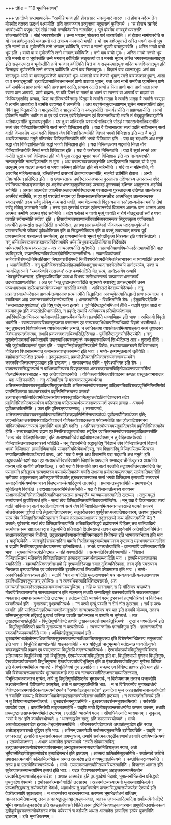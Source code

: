 +++
title = "19 भूमाधिकरणम्"

+++
छान्दोग्ये सप्तमप्रपाठके- "अधीहि भगव इति होपससाद सनत्कुमारं नारदः । तं होवाच यद्वेत्थ तेन मोपसीद ततस्त ऊद्र्ध्वं वक्ष्यामीति' इति एतावज्जान इत्युक्तवा मदुपासनं कुर्वित्यर्थः । "स होवाच ऋग्वेदं भगवोऽध्येमि यजुवर्ेदं सोहं भगवो मन्त्रविदेवास्मि नात्मवित् । श्रुतं ह्येवमेव भगवद्दृशेभ्यस्तरति शोकमातविदिति । सोहं भगवश्शोचामि । तन्मा भगवान् शोकस्य पारं तारयत्विति । तं होवाच नामोपास्वेति स यो नाम ब्रह्मेत्युपास्ते यावन्नाम्नो गतं तत्रास्य कामचारो भवति । यो नाम ब्रह्मेत्युपास्ते अस्ति भगवो नाम्नो भूय इति नाम्नो वा व भूयोस्तीति तन्मे भगवान् ब्रवीत्विति, वाग्वा व नाम्नो भूयसी वाचमुपास्वेति । अस्ति भगवो वाचो भूय इति । वाचो वा व भूयोस्तीति तन्मे भगवान् ब्रवीत्विति । मनो वाव वाचो भूयः । अस्ति भगवो मनसो भूय इति मनसो वा व भूयोस्तीति तन्मे भगवान् ब्रवीत्विति सङ्कल्पो वा व मनसो भूयान् अस्ति भगवस्सङ्कल्पाद्भूय इति सङ्कल्पाद्वा व भूयोस्तीति तन्मे भगवान् ब्रवीत्विति चित्तं वा व सङ्कल्पाद्भूयः अस्ति भगवश्चित्ताद्भूय इति चित्तांद्वाव भूयोस्तीति तन्मे भगवान् ब्रवीत्विति ध्यानं वाव चित्ताद्भूयः । विज्ञानं वाव ध्यानाद्भूयः अन्नं वाव बलाद्भूयः आपो वा वान्नाद्भूयस्तेजो वावाद्य्भो भूयः आकाशो वाव तेजसो भूयान् स्मरो वावाकाशाद्भूयान्, आशा वा व स्मराद्भूयसी' इत्यादिप्रश्नप्रतिवचनानन्तरं प्राणो वाशाया भूयान्, यथा अरा नाभौ समर्पिता एवमस्मिन् प्राणे सर्वं समर्पितम् प्राणः प्राणेन याति प्राणः प्राणं ददाति, प्राणाय ददाति प्राणो ह पिता प्राणो माता प्राणो भ्राता प्राणः स्वसा प्राण आचार्यः, प्राणो ब्राह्मणः, स यदि पितरं वा मातरं वा भ्रातरं वा स्वसारं वा आचार्यं वा ब्राह्मणं वा किञ्चिद्भृशमिह प्रत्याह, धिक् त्वाऽस्त्वित्येवैनमाहुः पितृहा वै त्वमसि मातृहा वै त्वमसि भ्रातृहा वै त्वमसि स्वसृहा वै त्वमसि आचार्यहा वै त्वमसि ब्राह्मणहा वै त्वमसीति । अथ यद्यप्येनानुत्प्रान्तप्राणान् शूलेन समासंव्यतिषं दहेत्, नैवैनं ब्रूयुः पितृहासीति न मातृहासीति न भ्रातृहासीति न स्वसृहासीति नाचार्यहासीति न ब्राह्मणहासीति । प्राणो ह्येवैतानि सर्वाणि भवति स वा एष एवं पश्यन् एवंविदेवंमन्वान एवं विजानततिवादी भवति तं चेद्ब्रूयुरतिवाद्यसीति अतिवाद्यस्मीति ब्रूयान्नापहनुवीत । एष तु वा अतिवदति यस्सत्येनातिवदति सोऽहं भगवस्सत्येनातिवदानीति सत्यं त्वेव विजिज्ञासितव्यमिति सत्यं भगवो विजिज्ञास इति । यदा वै विजानात्यथ सत्यं वदति नाविजानन् सत्यं वदति विजानन्नेव सत्यं वदति विज्ञानं त्वेव विजिज्ञासितव्यमिति विज्ञानं भगवो विजिज्ञास इति यदा वै मनुते अथविजानात्यथ मनुते मतिस्त्वेव विजिज्ञासितव्येति मतिं भगवो विजिज्ञास इति । यदा वह श्रद्दधाति अथ मनुते श्रद्धा त्वेव विजिज्ञासितव्येति श्रद्धां भगवो विजिज्ञास इति । यदा निस्तिष्ठत्यथ श्रद्दधाति निष्ठा त्वेव विजिज्ञासितव्येति निष्ठां भगवो विजिज्ञास इति । यदा वै करोत्यथ निस्तिष्ठति । यदा वै सुखं लभते अथ करोति सुखं भगवो विजिज्ञास इति यो वै भूमा तत्सुखं भूमानं भगवो विजिज्ञास इति यत्र नान्यत्पश्यति नान्यच्छृणोति नान्यद्विजानाति स भूमा । अथ यत्रान्यत्पश्यत्यच्छृणोति अन्यद्विजानाति तदल्पम् यो वै भूमा तदमृतम् अथ यदल्पं तन्मर्त्यं स भगवः कस्मिन् प्रतिष्ठित इति स्वे महिम्नीति । यदि वा न महिम्नीति, गो अश्वमिह महिमेत्याचक्षते, हस्तिहिरण्यं दासभार्यं क्षेत्राण्यायतनानीति, नाहमेवं ब्रवीमीति होवाच । अन्यो ेह्यन्यस्मिन् प्रतिष्ठित इति । स एवाधस्तात्स उपरिष्टात्सपश्चात्स पुरस्तात्स दक्षिणतस्य उत्तरतस्स एवेदं सर्वमित्यथातोऽहङ्कारादेश एव अहमेवाधस्तादहमुपरिष्टादहं पश्चादहं पुरस्तादहं दक्षिणत अहमुत्तरत अहमेवेदं सर्वमिति । अथात आत्मादेश एवात्मैवाधस्तादात्मोपरिष्टादात्मा पश्चादात्मा पुरस्तादात्मा दक्षिणत आत्मोत्तरत आत्मैवेदं सर्वमिति, स एष एवं पश्यन्नेवं मन्वान एवं विजानन्नात्मरतिरात्मक्रीड आत्मभिधुन आत्मानन्दस्स स्वराड्भवति तस्य सर्वेषु लोकेषु कामचारो भवति, अथ येऽन्यथातो विदुरन्यराजानस्तेऽक्षय्यलोका भवन्ति तेषां सर्वेषु लोकेषु कामचारो भवति । तस्य हवा एतस्यैवं पश्यत एवंमन्वानस्यैवं विजानत आत्मतः पाण आत्मत आशा आत्मतः कर्माणि आत्मत एवेदं सर्वमिति । तदेष श्लोको न पश्यो मृत्युं पश्यति न रोगं नोतदुःखतां सर्वं ह पश्यः पश्यति सर्वमाप्नोति सर्वशः' इति । हिंसायोग्यत्वश्रवणाज्जीवत्वमित्यस्यानन्तरं सिद्धवत्कृत्य पर्वोत्तरपक्षौ प्रवर्त्त्येति इत्यथर्द्वारा सङ्गतिरिति ग्रन्थोपेक्षितः, इतरथा प्राणसम्बन्धिनो जीवत्वस्य पक्षद्वयाभ्युपेतत्वेन प्राणसम्बन्धिनो जीवत्वं पूर्वपक्षीक्रियत इति वा सिद्धान्तीक्रियत इति वा वक्त्तुं शक्यत्वात् ततश्च पूर्वं प्राणसम्बन्धिनः परमात्मत्वं समथिर्तम्, इह प्राणसम्बन्धिनो भूमत्वं पूर्वपक्षीकृत्य निरस्यत इति पर्यवसितोऽर्थः । ननु धर्मिवाचिषष्ठयन्तशब्दान्तरनिर्देशाभावेपि धर्मवाचिभूमशब्दप्रतियोगितया निर्देशादेव धर्मपरत्वमस्त्वित्यस्वरसादाह - यत्र नान्यत्पश्यतीति श्रुतेश्चेति । सप्राणनिष्प्राणविषयोपमर्दतदभावयोरिति पाठः क्वचिद्दृश्यते, सप्राणनिष्प्राणविषयोपमर्दयोरितिपाठस्समीचीनः । सप्राणविषयोपमर्दे सजीवशरीरोपमर्दनिमित्तहिंसाया निष्प्राणशरीरोपमर्दे निर्जीवशरीरोपमर्दनिमित्तहिंसाभावस्य च श्रवणादिति तस्यार्थः । अप्राणेष्वितीति - ननु मूलनिषिक्त्तसलिलदोहलपार्थिवधातूनामभ्यादानादचेतनेष्वपि प्राणोऽस्त्येव, उक्त्तं च न्यायसिद्धाञ्जने "स्थावरेष्वपि तत्सत्त्वम्' अतः कथमेतदिति चेत् सत्यं, प्राणोऽस्त्येव अथापि "भेदश्रुतेर्वैलक्षण्यात्' इतिसूत्रप्रतिपादितं पञ्चधा विभज्य शरीरधारणरूपं यत्प्राणासाधारणकार्यं तदभावादप्राणत्वोक्तिः । अत एव "नतु दृष्टान्तभावा'दिति सूत्रभाष्ये स्थावरेषु प्राणसद्भावेपि तस्य पञ्चधावस्थाय शरीरधारकत्वेनावस्थानं नास्तीति वक्ष्यते । आविस्तरां वेदसम्यग्वेदेत्यर्थः । ननु प्रक्रान्तस्यात्मोपदेशस्य प्राणपर्यन्तत्वात्प्राणः प्रत्यगात्मेति सिद्धान्तिना अनभ्युपेतत्वात्सिद्धान्ते प्राणः प्रत्यगात्मा न स्यादित्यत आह प्रक्रान्तस्यातोपदेशस्येत्यादिना । धारकत्वमिति - विवक्षितमिति शेषः । हेतुवाचिपदेष्विति - "सम्प्रसादादध्युपदेशात्' इति त्रिषु पदेषु मध्य इत्यर्थः । पूर्वनिर्दिष्टादूर्ध्वमभिधानं हीति - यद्यपि पूर्वत्र आदो वा वास्माद्भूयः इति कण्ठतोऽभिधानमस्ति, न प्रकृते; तथापि आधिक्यस्य प्रतियोग्यपेक्षायाम् उपरिवेषामितानधिकरणन्यायेनाव्यवहितप्राणस्यैवावधित्वेन ग्रहणमिति भाष्याभिप्राय इति भावः । अभिप्रायो विवृतो भवतीति - स्वरूपस्वभावविकारशून्यतया परमात्मन एव सत्यशब्दाभिधेयत्वमित्यभिप्रायो विवृतो भवतीत्यर्थः । ननु तुशब्दस्य विशेषार्थकस्य व्यावर्तकत्वमेव लभ्यते, न त्वधिकतया व्यावर्तकत्वमित्याशङ्कय सत्यं तुशब्दस्य विशेषमात्रप्रदर्शकत्वम्, तथापि प्रकरणवशादाधिक्यसिद्धिरित्याह - पूर्वनिर्दिष्टादुत्तरनिर्दिष्टस्येति । ननु तुशब्देनोपासकाधिक्योक्तावपि उपास्याधिक्यस्यानुक्त्तेः कथमुपास्याधिक्यं सिध्येदित्यत आह - तुशब्दो हीति । नहि जुहोतादिपदान्तरं श्रूयत इति - यद्यप्यग्निहोत्रजुहोतिपदयोर्न विशेषः, तथाप्याख्यातश्रवणे विधिसम्भवात् विहितस्य विधानासम्भवात् कर्मान्तरत्वशङ्कासम्भव इति भावः । भाष्ये- इत्थम्भूतलक्षणे तृतीयेति । ब्रह्मोपासनोपलक्षित इत्यर्थः । इदमुपलक्षणम्, ब्रह्मणोऽतिवदननिमित्तत्वरूपकरणत्वसम्भवेन कारकविभक्त्तित्वमप्युपपद्यत इति द्रष्टव्यम् । सत्यवदनपक्ष एवेति - पूर्वपक्ष्यभिमत इति शेषः । वाक्यस्वरससिद्धमन्यत्वं न बाधितव्यमित्यस्य विप्रकृष्टतया अतश्शब्दस्यासन्निहितोपाध्यन्तरपरामर्शित्वं क्लिष्टमित्यस्वरसादाह - यद्वा अतिवादिशब्दस्येति । यौगिकत्वायौगिकत्वविवादस्य कण्ठतः प्रस्तुतत्वाभावादाह - यद्वा अतिक्रान्तेति । ननु अतिवादित्वं हि वस्त्वन्तरात्पुरुषार्थतया अतिक्रन्तस्वोपास्यवस्तुवादित्वमित्युक्त्तत्वेऽपि अतिक्रान्तस्वोपास्यवस्तु वादित्वमतिवादिशब्दप्रवृत्तिनिमित्तमित्येवं प्रागनिर्दिष्टतया कथमतश्शब्देन प्रवृत्तिनिमित्तत्वस्य परामर्श इत्याशङ्कयातिवादित्वमतिप्रान्तस्वोपास्यवस्तुवादित्वमित्युक्त्तत्वेऽतिवादिशब्दस्य तदेव प्रवृत्तिनिमित्तमित्यस्यार्थस्य फलिततया फलितस्यार्थस्यातश्शब्दपरामर्श उपपन्न इत्याह - अयमर्थः पूर्वोक्ताथर्फलमिति । फल इति पुल्लिङ्गपाठस्साधुः । तस्यायमर्थः, अतिक्रान्तस्वोपास्यवस्तुवादित्वस्यातिवादिशब्दप्रवृत्तिनिमित्तत्वरूपोऽर्थः पूर्वोक्तयौगिकार्थफल इति; एवञ्चातिक्रान्तस्वोपास्यवादित्वोपपादनं यौगिकत्वोपपादकतया पर्यवस्यतीति अत एवेत्यादिवाक्यस्य यौगिकत्वोपपादनपरत्वं युक्त्तमिति भाव इति वदन्ति । अतिक्रान्तस्वोपास्यवस्तुवादित्वस्यैव प्रवृत्तिनिमित्तत्वादेव हीति - सत्यशब्दार्थस्य ब्रह्मण एव निरतिशयपुरुषार्थतया तद्वेदिन एवातिक्रान्तस्वोपास्यवस्तुवादित्वमस्तीति "सत्यं त्वेव विजिज्ञासितव्यम्' इति सत्यशब्दाभिधेयं ब्रह्मैवोपास्यतयोक्तम् न तु वेदितव्यतयेत्यर्थः । विजिज्ञासितव्यशब्दास्वारस्यं भवेदिति - ननु विज्ञानमिति श्रद्धाकृतिषु "विज्ञानं त्वेव विजिज्ञासितव्यं विज्ञानं भगवो विजिज्ञास' इत्यादिष्विवात्रापि सम्पादनीयमित्येवार्थोऽस्तु, नच विज्ञानादिषु विजिज्ञासितव्यमित्यस्य सम्पादितव्यमित्येवार्थोऽवश्यं वाच्यः, अग्रे "यदा वै मनुते अथ विचानाति यदा श्रद्दधाति अथ मनुते' इति तदुपायकीर्तनदर्शनादत एव सत्यव्यतिरिक्त्तविषयाणि जिज्ञासितव्यपदानि सम्पाद्यवाचीनीत्युत्तरत्र वक्ष्यतीति वाच्यम् तर्हि सत्येपि तथैवार्थोऽस्तु । अग्रे यदा वै विजानाति अथ सत्यं वदतीति तदुपायकीर्तनदर्शनादिति चेत् परमात्मनि प्रसिद्धस्य सत्यशब्दस्य परमार्थप्रतिपादके वचसि लक्षणया प्रयोगस्यायुक्त्तत्वात् सत्येनातिवदानीति तृतीयाया अयुक्त्तत्वात् अतीत्युपसर्गवैयर्थ्यात् तुशब्दस्वारस्याच्च सत्यं भगवो विजिज्ञास इत्यत्रापि सत्यवदनं सम्पादनीयमित्यर्थाश्रय णस्य क्लिष्टत्वाच्चेत्यादिदूषणे तात्पर्यात् । प्रमाणान्तरमुक्त्तमिति - प्रमाणशब्देन श्रुतिलिङ्गे विवक्षिते । ब्रह्मसाक्षात्कारनिमित्तेत्यनेनेति - यदा वै विजानातीत्यस्य वाक्यस्य साक्षात्कारित्वनिमित्तातिवादित्वप्रतिपादनपरतया ग्रन्थकृतैव व्याख्यायमानत्वादिति द्रष्टव्यम् । तदुपायभूतं सत्योपासनं कुर्यादित्यर्थ इति - सत्यं त्वेव विजिज्ञासितव्यमितिवाक्यस्येतिशेषः । ननु यदा वै विजानात्यथ सत्यं वदति नाविजानन् सत्यं वदतीत्यादिवाक्यं सत्यं त्वेव विजिज्ञासितव्यमित्यस्यानन्तरखण्डे पठ्यते प्रकरणं चोत्तरोत्तरस्य पूर्वपक्षं प्रति हेतुत्वप्रतिपादनपरम्, नतूत्तरोत्तरस्य पूवर्पूर्वसाध्यत्वप्रतिपादनपरम्; ततश्च पूर्वखण्डे सत्यं त्वेव विजिज्ञासितव्यमित्युपासनं विधाय तत्साध्यसाक्षात्कारं तदुत्तरखण्डे कथं प्रतिपादयतीति चेत् ? उच्यते; पूर्वखण्डे सत्यं त्वेव विजिज्ञासितव्यमिति अतिवादित्वसिद्धये ब्रह्मोपासनं विहितम् तत्र चातिवादित्वे सत्योपासनस्य साक्षात्कारद्वारा हेतुत्वमिति प्रतिपाद्यते द्वितीयखण्डे ततश्च खण्डद्वयेनापि अतिवादित्वनिमित्तेन साक्षात्कारहेतूपासनं विधीयते, तदुत्तरखण्डैरुपासनोपयोगिमननादयो विधीयन्त इति भाष्यकाराभिप्राय इति भावः । यादृच्छिकेति - जानश्रुतेर्हससंवादादिना बह्मणि निरतिशयपुरुषार्थत्वावगमस्य दृष्टत्वात् महाभगवतसंवादादिना च ब्रह्मणि निरतिशयपुरुषार्थत्वावगमस्य दर्शनादित्यर्थः । लभतेः प्राप्त्यर्थत्वादिति - ज्ञानस्यापि प्राप्तिरूपत्वादिति भावः । मुख्यप्राप्तिपरत्वेऽनिष्टमाह - नहि श्रवणादेरिति । सत्यव्यतिरिक्त्तविषयाणीति - "विज्ञानं विजिज्ञासितव्यं मतिस्त्वेव विजिज्ञासितव्या' इत्यादावुपासनार्थत्वासम्भवादिति भावः । दृश्यमिथ्यात्वशङ्का स्यादितीति - ब्रह्मव्यतिरिक्त्तदर्शनाभावो हि दृश्यव्यतिरेकाद्वा स्यात् दृशिव्यतिरेकाद्वा, तस्य दृशि स्वरूपस्य नित्यतया दृश्यव्यतिरेक एव पर्यवस्यतीति दृश्यमिथ्यात्वं सिध्यतीति परेषामाशय इति भावः । भाष्ये- अनवधिकातिशयस्वरूप इति । यद्यपि "यत्र नान्य'दिति भूमलक्षणवाक्ये यत्र नान्यत्पश्यतीत्यल्पलक्षणवाक्य इवानिर्धारितवस्तुपामशर् एवोचितः । न त्वनवधिकत्वादिविशिष्टपरामर्शः, अत एवान्यदर्शनाभावादेस्तद्बललभ्यत्वकथनमप्यनुचितम् । नहि यः सास्नावान् स हि गौरित्यत्र यच्छब्देन गोत्वविशिष्टपरामर्शात् सास्त्रावत्त्वलाभ इति सङ्गतम् तथापि जन्मादिसूत्रे यतस्सर्वज्ञादिति सकलभाष्यकृतां व्यवहारात् समाधानसम्भवादिति द्रष्टव्यम् । ततोऽन्यदिति व्याख्येयं पदम् दुःस्वरूपं तद्य्वतिरिक्त्तं च किञ्चिन्न पश्यतीत्यर्थ इति - दुःखरूपम् दुःखत्वमित्यर्थः । "न पश्यो मृत्युं पश्यति न रोगं नोत दुःखताम् । सर्वं ह पश्यः पश्यति' इति साक्षितयोदाहरिष्यमाणश्लोकानुसारेण नान्यत्पश्यतीत्यत्र यत्र यत इति द्वयमपि योज्यम्, ततश्च यस्मिन्ननुभूयमाने तद्विरुद्धं दुःखत्वं यस्मिन्न पश्यति यतोऽन्यच्च न पश्यति स भूमेत्यर्थः । तत्र दुःखदर्शनाभावहेतुरिति - विभूतिगुणविशिष्टे ब्रह्मणि दुःखरूपत्वदर्शनाभावहेतुरित्यर्थः । दुःखं न पश्यतीत्यर्थ इति - विभूतिगुणविशिष्टो ब्रह्मणि दुःखरूपतां न पश्यतीत्यर्थः । स्वरूपान्तर्गताः ज्ञानादिगुणा इति - ज्ञानानन्दादीनां स्वरूपनिरूपकत्वादिति भावः । अभिप्रेतहेतुसमुच्चयार्थ इति - दुःखदर्शनाभावहेतोरनवधिकातिशयसुखरूपत्वस्यानवधिकातिशयसुखरूप इति विशेषणेनाभिप्रेतस्य समुच्चयार्थ इति भावः । विभूतिर्हि ब्रह्मणोऽन्येति शङ्कायामिति - यत्र यद्विभूतो चानुभूयमाने यतोऽन्यन्न पश्यतीत्युक्त्ते यच्छब्दद्वयेनापि ब्रह्मण एव परामृष्टतया विभूतेरपि तदनन्यत्वादित्यर्थः । ऐश्वर्यापरपर्यायविभूतिगुणविशिष्टम् इतिभाष्यस्य विभूतिविषयो गुणो विभूतिगुणः, ऐश्वर्यापरपर्यायविभूतिगुण इति वा, विभूतिश्चासौ गुणश्च विभूतिगुणः, ऐश्वर्यापरपर्यायश्चासौ विभूतिगुणश्च ऐश्वर्यापरपर्यायविभूतिगुण इति वा ऐश्वर्यापरपर्यायविभूत्या गुणैश्च विशिष्ट इति वेत्यर्थत्रयमभिप्रेत्य व्याचष्टे - विभूतिविषयो गुण इत्यादिना । यच्छब्द एव विशिष्ट ब्रह्मपर इति भाव इति - यदि विशेष्यस्वरूपमात्रस्यैव भूमत्वमाचक्ष्महे तदा यत्र नान्यत्पश्यतीतिलक्षणस्याव्याप्तिस्स्यात्, विभूतिवाचकशब्दश्च मृग्येत, अपि तु विभूतिगुणविशिष्टमेव भूमशब्दार्थः, न विशेष्यमात्रम् ततश्च यच्छब्दोपि लक्ष्यत्वेनाभिमतं विशिष्टमेव परामृशेत्, अतो न काप्यनुपपत्तिरिति भावः । न च विशिष्टस्यैव भूमशब्दार्थत्वे विशिष्टस्याहमथर्शरीरकत्वात्मत्वयोरभावेन "अथातोऽहङ्कारादेशः' इत्यादिना भूम्न अहङ्ग्रहोपासनात्मत्वोपदेशो न स्यादिति वाच्यम्; विशेष्यांशाभिप्रायेणाहङ्ग्रहात्मत्वोपदेशसम्भवादिति द्रष्टव्यम् । न त्वत्यदर्शनमित्यर्थ इति - न तु विशेष्यान्यदर्शनमपीत्यर्थः । दुःखादर्शनमनुपपन्नमिति - दुःखरूपत्वदर्शनमनुपपन्नमित्यर्थः । सर्वस्येति व्याख्येयं पदम् । दार्ष्टान्तिकेपि तादृक्तवमाहेति - यद्यपि भाष्ये द्वितीयदृष्टान्तसाधर्म्यमेव कण्ठत उक्त्तम्, तथापि प्रथमदृष्टान्तसाधर्म्यमप्यभिप्रेतं द्रष्टव्यम् । एतदिति व्याख्येयं पदम् । औपाधिकेत्यादि व्याख्यानम् । सुकृतम्, "रसो वै सः' इति कार्यावस्थोच्यते । "आनन्दाद्धयेन खलु' इति कारणावस्थोच्यते । भाष्ये- अथातोऽहङ्कारादेश इत्याह-?ङ्ग्रहोपक्रमादिति । जीवस्वरूपोपदेशपरत्वे अथातोहमुपदेश इति स्यात् अतोऽहङ्कारशब्दो बुद्धिपर इति भावः । अस्मिन् प्रकरणेऽपि सर्वात्मत्वमुक्त्तमिति दर्शयिष्यन्निति - यद्यपि "स एवाधस्तात्' इत्यादिना भूम्नसर्वात्मकत्वं प्रागप्युक्त्तम्, तथापि सर्वात्मकत्वदृढीकरणायोत्तरत्रापि दर्शयिष्यन्नित्यर्थः । एतञ्चोपलक्षणम् । अथात आत्मादेश इत्यस्याभावे "तरति शोकमात्मवित्' इत्युपक्रान्तस्यात्मोपदेशस्यापर्यवसानात् अन्यदुपक्रान्तमन्यदापतितमितिशङ्का स्यात्, अतो भूमैवात्मेतिदर्शयितुमात्मोपदेश इत्यादिसन्दर्भ इति द्रष्टव्यम् । आत्मत्वं फलितमित्युक्त्तमिति - सर्वात्मत्वे कथिते उपासकात्मत्वमपि फलितमित्यभिप्रेत्य अथात आत्मदेश इति वाक्यमुदाहृतमित्यर्थः । कण्ठोक्तिमद्वाक्यस्येति । तस्य ह वा एतस्येतिवाक्यस्येत्यर्थः । भाष्ये- उपासकस्यान्तर्यामितयावस्थितत्वादिति । विजानत आत्मत इति श्रुतेरुपासकस्यान्तर्यामिण इत्यर्थ इति भावः । यदत्र विवरणकारणोक्तम् अहङ्कारस्यात्मैकत्वेन प्रत्यक्षसिद्धस्याथातोहङ्कारादेशः । अथात आत्मादेश इति पृथगुपदेशो भेदार्थः, भूमात्मनोर्भिन्नत्वेन प्रसिद्धयोः पृथगुपदेश ऐक्यार्थः । द्वयोस्सार्वात्म्यायोगादिति तदसारम् । अहमर्थादन्यस्यात्मनो भूमाख्यब्रह्मभिन्नत्वेन प्रत्यक्षासिद्धत्वात् तयोरुपदेशो भेदार्थः, अहमर्थस्य तु ब्रह्मभिन्नत्वेन प्रत्यक्षासिद्धत्वात्तयोरुपदेश ऐक्यार्थ इति वैपरीत्यस्यापि सुवचत्वात् । न चाहमर्थस्य जडरूपस्यान्तः करणस्य भूमाभेदबोधनं बाधितम् नात्मनस्तथेतिवाच्यम्; तस्य तन्मतश्रद्धालुमात्रहृदयङ्गमत्वात्, अतस्स एवाधस्तादित्यादिना सर्वात्मत्वेनोपदिष्टे भूम्नि अथातोहङ्कारादेश इति अहङ्ग्रहोपासने विहिते तस्य दृष्टिविधित्वशङ्कावारणाय प्रागुपक्षिप्तसर्वात्मकत्वं द्रढीकुर्वन्नुपक्रान्तात्मोपदेशस्य तत्रैव पर्यवसानं च दर्शयति अथात आत्मादेश इत्यादिना इत्येव युक्त्तमिति द्रष्टव्यम् ॥ इति भूमाधिकरणम् ॥